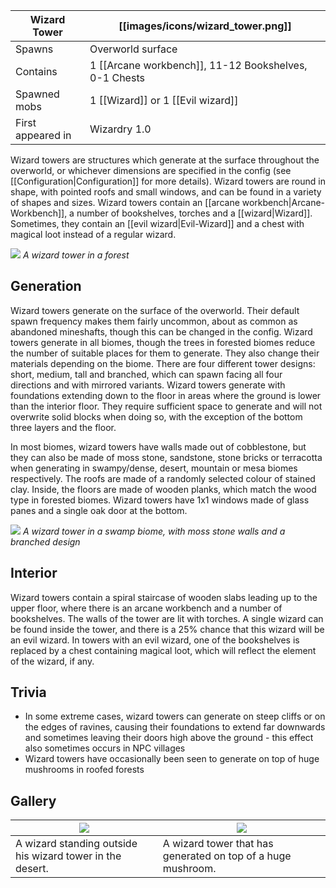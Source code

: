| Wizard Tower | [[images/icons/wizard_tower.png]] |
| --- | --- |
| Spawns | Overworld surface |
| Contains | 1 [[Arcane workbench]], 11-12 Bookshelves, 0-1 Chests |
| Spawned mobs | 1 [[Wizard]] or 1 [[Evil wizard]] |
| First appeared in | Wizardry 1.0 |

Wizard towers are structures which generate at the surface throughout the overworld, or whichever dimensions are specified in the config (see [[Configuration|Configuration]] for more details). Wizard towers are round in shape, with pointed roofs and small windows, and can be found in a variety of shapes and sizes. Wizard towers contain an [[arcane workbench|Arcane-Workbench]], a number of bookshelves, torches and a [[wizard|Wizard]]. Sometimes, they contain an [[evil wizard|Evil-Wizard]] and a chest with magical loot instead of a regular wizard.

![](https://media.forgecdn.net/attachments/202/397/2017-01-16_20.png)
_A wizard tower in a forest_

## Generation
Wizard towers generate on the surface of the overworld. Their default spawn frequency makes them fairly uncommon, about as common as abandoned mineshafts, though this can be changed in the config. Wizard towers generate in all biomes, though the trees in forested biomes reduce the number of suitable places for them to generate. They also change their materials depending on the biome. There are four different tower designs: short, medium, tall and branched, which can spawn facing all four directions and with mirrored variants. Wizard towers generate with foundations extending down to the floor in areas where the ground is lower than the interior floor. They require sufficient space to generate and will not overwrite solid blocks when doing so, with the exception of the bottom three layers and the floor.

In most biomes, wizard towers have walls made out of cobblestone, but they can also be made of moss stone, sandstone, stone bricks or terracotta when generating in swampy/dense, desert, mountain or mesa biomes respectively. The roofs are made of a randomly selected colour of stained clay. Inside, the floors are made of wooden planks, which match the wood type in forested biomes. Wizard towers have 1x1 windows made of glass panes and a single oak door at the bottom.

![](https://media.forgecdn.net/attachments/210/398/2017-05-15_22.png)
_A wizard tower in a swamp biome, with moss stone walls and a branched design_

## Interior
Wizard towers contain a spiral staircase of wooden slabs leading up to the upper floor, where there is an arcane workbench and a number of bookshelves. The walls of the tower are lit with torches. A single wizard can be found inside the tower, and there is a 25% chance that this wizard will be an evil wizard. In towers with an evil wizard, one of the bookshelves is replaced by a chest containing magical loot, which will reflect the element of the wizard, if any.

## Trivia
- In some extreme cases, wizard towers can generate on steep cliffs or on the edges of ravines, causing their foundations to extend far downwards and sometimes leaving their doors high above the ground - this effect also sometimes occurs in NPC villages
- Wizard towers have occasionally been seen to generate on top of huge mushrooms in roofed forests

## Gallery
| ![](https://github.com/Electroblob77/Wizardry/wiki/images/screenshots/wizard_and_tower.png) | ![](https://github.com/Electroblob77/Wizardry/wiki/images/screenshots/mushroom_tower.png) |
|---|---|
| A wizard standing outside his wizard tower in the desert. | A wizard tower that has generated on top of a huge mushroom. |